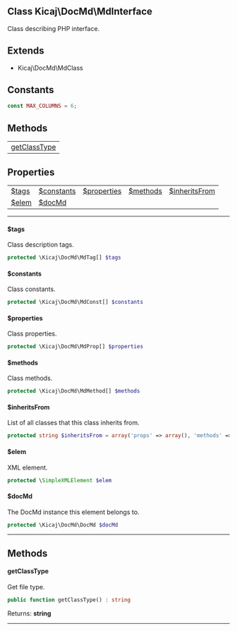 ## Class Kicaj\DocMd\MdInterface
Class describing PHP interface.

## Extends

- Kicaj\DocMd\MdClass

## Constants

```php
const MAX_COLUMNS = 6;
```

## Methods

|                                |
| ------------------------------ |
| [getClassType](#getclasstype)  |

## Properties

|                                  |                                  |                                  |                                  |                                  |
| -------------------------------- | -------------------------------- | -------------------------------- | -------------------------------- | -------------------------------- |
|          [$tags](#tags)          |     [$constants](#constants)     |    [$properties](#properties)    |       [$methods](#methods)       |  [$inheritsFrom](#inheritsfrom)  |
|          [$elem](#elem)          |         [$docMd](#docmd)         |              [](#)               |              [](#)               |              [](#)               |

-------

#### $tags
Class description tags.

```php
protected \Kicaj\DocMd\MdTag[] $tags
```

#### $constants
Class constants.

```php
protected \Kicaj\DocMd\MdConst[] $constants
```

#### $properties
Class properties.

```php
protected \Kicaj\DocMd\MdProp[] $properties
```

#### $methods
Class methods.

```php
protected \Kicaj\DocMd\MdMethod[] $methods
```

#### $inheritsFrom
List of all classes that this class inherits from.

```php
protected string $inheritsFrom = array('props' => array(), 'methods' => array())
```

#### $elem
XML element.

```php
protected \SimpleXMLElement $elem
```

#### $docMd
The DocMd instance this element belongs to.

```php
protected \Kicaj\DocMd\DocMd $docMd
```

-------
## Methods
#### getClassType
Get file type.
```php
public function getClassType() : string
```

Returns: **string**

-------
